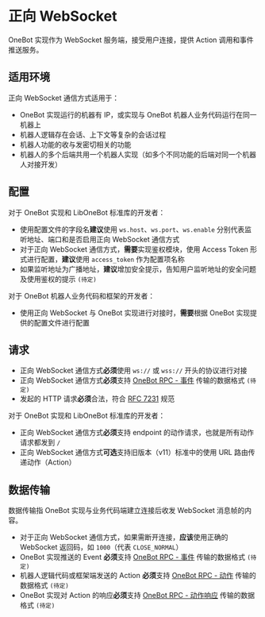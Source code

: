 # 正向 WebSocket

OneBot 实现作为 WebSocket 服务端，接受用户连接，提供 Action 调用和事件推送服务。

## 适用环境

正向 WebSocket 通信方式适用于：

- OneBot 实现运行的机器有 IP，或实现与 OneBot 机器人业务代码运行在同一机器上
- 机器人逻辑存在会话、上下文等复杂的会话过程
- 机器人功能的收与发密切相关的功能
- 机器人的多个后端共用一个机器人实现（如多个不同功能的后端对同一个机器人对接开发）

## 配置

对于 OneBot 实现和 LibOneBot 标准库的开发者：

- 使用配置文件的字段名**建议**使用 `ws.host`、`ws.port`、`ws.enable` 分别代表监听地址、端口和是否启用正向 WebSocket 通信方式
- 对于正向 WebSocket 通信方式，**需要**实现鉴权模块，使用 Access Token 形式进行配置，**建议**使用 `access_token` 作为配置项名称
- 如果监听地址为广播地址，**建议**增加安全提示，告知用户监听地址的安全问题及使用鉴权的提示 `(待定)`

对于 OneBot 机器人业务代码和框架的开发者：

- 使用正向 WebSocket 与 OneBot 实现进行对接时，**需要**根据 OneBot 实现提供的配置文件进行配置

## 请求

- 正向 WebSocket 通信方式**必须**使用 `ws://` 或 `wss://` 开头的协议进行对接
- 正向 WebSocket 通信方式**必须**支持 [OneBot RPC - 事件](../../onebot-rpc/event) 传输的数据格式 `(待定)`
- 发起的 HTTP 请求**必须**合法，符合 [RFC 7231](https://datatracker.ietf.org/doc/html/rfc7231) 规范

对于 OneBot 实现和 LibOneBot 标准库的开发者：

- 正向 WebSocket 通信方式**必须**支持 endpoint 的动作请求，也就是所有动作请求都发到 `/`
- 正向 WebSocket 通信方式**可选**支持旧版本（v11）标准中的使用 URL 路由传递动作（Action）

## 数据传输

数据传输指 OneBot 实现与业务代码端建立连接后收发 WebSocket 消息帧的内容。

- 对于正向 WebSocket 通信方式，如果需断开连接，**应该**使用正确的 WebSocket 返回码，如 `1000`（代表 `CLOSE_NORMAL`）
- OneBot 实现推送的 Event **必须**支持 [OneBot RPC - 事件](../../onebot-rpc/event) 传输的数据格式 `(待定)`
- 机器人逻辑代码或框架端发送的 Action **必须**支持 [OneBot RPC - 动作](../../onebot-rpc/action) 传输的数据格式 `(待定)`
- OneBot 实现对 Action 的响应**必须**支持 [OneBot RPC - 动作响应](../../onebot-rpc/action-response) 传输的数据格式 `(待定)`

